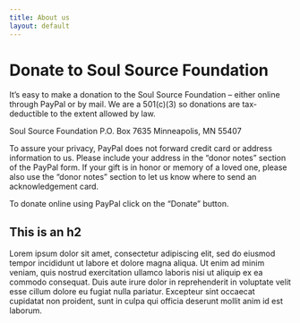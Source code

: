 ```yaml
---
title: About us
layout: default
---
```


# Donate to Soul Source Foundation

It’s easy to make a donation to the Soul Source Foundation – either online through PayPal or by mail. We are a 501(c)(3) so donations are tax-deductible to the extent allowed by law.

Soul Source Foundation
P.O. Box 7635
Minneapolis, MN 55407

To assure your privacy, PayPal does not forward credit card or address information to us. Please include your address in the “donor notes” section of the PayPal form. If your gift is in honor or memory of a loved one, please also use the “donor notes” section to let us know where to send an acknowledgement card.

To donate online using PayPal click on the “Donate” button.

## This is an h2

Lorem ipsum dolor sit amet, consectetur adipiscing elit, sed do eiusmod tempor incididunt ut labore et dolore magna aliqua. Ut enim ad minim veniam, quis nostrud exercitation ullamco laboris nisi ut aliquip ex ea commodo consequat. Duis aute irure dolor in reprehenderit in voluptate velit esse cillum dolore eu fugiat nulla pariatur. Excepteur sint occaecat cupidatat non proident, sunt in culpa qui officia deserunt mollit anim id est laborum.